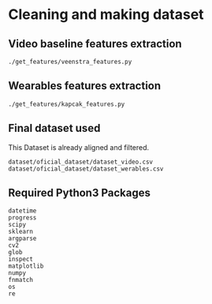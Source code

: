 # Cleaning and making dataset


## Video baseline features extraction
```
./get_features/veenstra_features.py
```

## Wearables features extraction
```
./get_features/kapcak_features.py
```

## Final dataset used

This Dataset is already aligned and filtered.
```
dataset/oficial_dataset/dataset_video.csv
dataset/oficial_dataset/dataset_werables.csv
```

## Required Python3 Packages

```
datetime
progress
scipy
sklearn
argparse
cv2
glob
inspect
matplotlib
numpy
fnmatch
os
re
```

